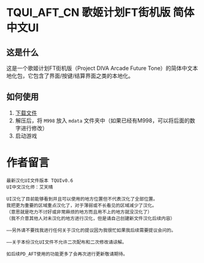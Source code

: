 # TQUI_AFT_CN 歌姬计划FT街机版 简体中文UI

## 这是什么

这是一个歌姬计划FT街机版（Project DIVA Arcade Future Tone）的简体中文本地化包，它包含了界面/按键/结算界面之类的本地化。

## 如何使用

1. [下载文件](https://github.com/Ai-Sunny/TQUI_AFT_CN/releases/download/UIv0.6/TQUIv0.6_AFT_CN.zip)
2. 解压后，将 `M998` 放入 `mdata` 文件夹中（如果已经有M998，可以将后面的数字进行修改）
3. 启动游戏

# 作者留言
```
最新汉化UI文件版本 TQUIv0.6
UI中文汉化师：艾天晴

UI汉化了目前能够看到并且可以使用的地方位置但不代表汉化了全部位置。
我把更为重要的区域重点汉化了，对于薄弱或不长看见的区域减少了汉化。
（意思就是吃力不讨好或非常麻烦的地方而且用不上的地方就没汉化了）
（我不介意其他人对未汉化的地方进行汉化，但是请自己创建新文件汉化后续内容）

——另外请不要找我进行任何关于汉化的提议因为我很忙如果我后续需要提议会问的。

——关于本份汉化UI文件不允许二次配布和二次修改请谅解。

如后续PD_AFT使用的功能更多了会再次进行更新敬请期待。
```